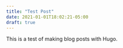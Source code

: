 ```yaml
---
title: "Test Post"
date: 2021-01-01T18:02:21-05:00
draft: true
---
```


This is a test of making blog posts with Hugo.
